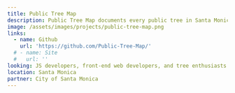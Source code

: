 ```yaml
---
title: Public Tree Map
description: Public Tree Map documents every public tree in Santa Monica. We present contextual information compiled from open datasets and digitized city records. To reflect tree plantings and removals, daily updates will be made to the map.
image: /assets/images/projects/public-tree-map.png
links: 
  - name: Github
    url: 'https://github.com/Public-Tree-Map/'
  # - name: Site
  #   url: ''
looking: JS developers, front-end web developers, and tree enthusiasts.
location: Santa Monica
partner: City of Santa Monica
---
```

